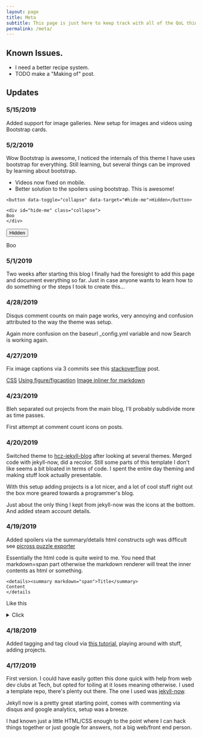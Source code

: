 ```yaml
---
layout: page
title: Meta
subtitle: This page is just here to keep track with all of the QoL things I've been adding to the site.
permalink: /meta/
---
```


## Known Issues.

* I need a better recipe system.
* TODO make a "Making of" post.


## Updates

### 5/15/2019

Added support for image galleries. New setup for images and videos using Bootstrap cards.

### 5/2/2019
Wow Bootstrap is awesome, I noticed the internals of this theme I have uses bootstrap for everything.
Still learning, but several things can be improved by learning about bootstrap.

* Videos now fixed on mobile.
* Better solution to the spoilers using bootstrap. This is awesome!

```
<button data-toggle="collapse" data-target="#hide-me">Hidden</button>

<div id="hide-me" class="collapse">
Boo
</div>
```

<button data-toggle="collapse" data-target="#hide-me">Hidden</button>

<div id="hide-me" class="collapse">
Boo
</div>

### 5/1/2019
Two weeks after starting this blog I finally had the foresight to add this page and document everything so far.
Just in case anyone wants to learn how to do something or the steps I took to create this...

### 4/28/2019
Disqus comment counts on main page works, very annoying and confusion attributed to the way the theme was setup.

Again more confusion on the baseurl _config.yml variable and now Search is working again.

### 4/27/2019
Fix image captions via 3 commits see this [stackoverflow](https://stackoverflow.com/questions/19331362/using-an-image-caption-in-markdown-jekyll) post.

[CSS](https://github.com/TricksterGuy/TricksterGuy.github.io/commit/cb77fa3f84b94e70f1d572b23110869f4970a758)
[Using figure/figcaption](https://github.com/TricksterGuy/TricksterGuy.github.io/commit/cb77fa3f84b94e70f1d572b23110869f4970a758)
[Image inliner for markdown](https://github.com/TricksterGuy/TricksterGuy.github.io/commit/dbd2d7d3f4133fbeb49315200d015b4ea13d6a5e)

### 4/23/2019
Bleh separated out projects from the main blog, I'll probably subdivide more as time passes.

First attempt at comment count icons on posts.

### 4/20/2019
Switched theme to [hcz-jekyll-blog](https://github.com/codeasashu/hcz-jekyll-blog) after looking at several themes.
Merged code with jekyll-now, did a recolor. Still some parts of this template I don't like seems a bit bloated in terms of code.
I spent the entire day theming and making stuff look actually presentable.

With this setup adding projects is a lot nicer, and a lot of cool stuff right out the box more geared towards a programmer's blog.

Just about the only thing I kept from jekyll-now was the icons at the bottom. And added steam account details.

### 4/19/2019
Added spoilers via the summary/details html constructs ugh was difficult see [picross puzzle exporter](https://github.com/TricksterGuy/TricksterGuy.github.io/blob/master/_posts/2019-4-16-project-picross-exporter.md)

Essentially the html code is quite weird to me.  You need that markdown=span part otherwise the markdown renderer will treat the inner contents as html or something.

```
<details><summary markdown="span">Title</summary>
Content
</details
```

Like this

<details><summary markdown="span">Click</summary>
Boo
</details>

### 4/18/2019
Added tagging and tag cloud via [this tutorial](http://longqian.me/2017/02/09/github-jekyll-tag/), playing around with stuff, adding projects.

### 4/17/2019
First version. I could have easily gotten this done quick with help from web dev clubs at Tech, but opted for toiling at it loses meaning otherwise.
 I used a template repo, there's plenty out there. The one I used was [jekyll-now](https://github.com/barryclark/jekyll-now).

Jekyll now is a pretty great starting point, comes with commenting via disqus and google analytics, setup was a breeze.

I had known just a little HTML/CSS enough to the point where I can hack things together or just google for answers, not a big web/front end person.
